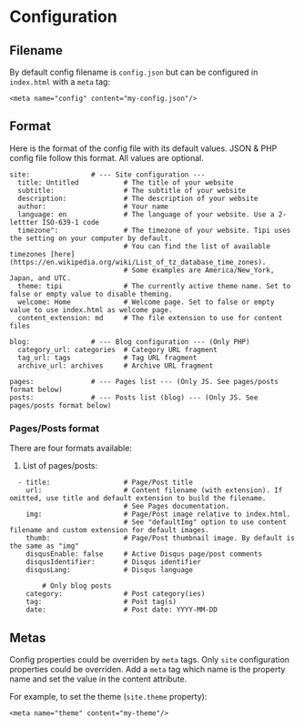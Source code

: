 <!--
* app: App configuration
	* debug: (false) Enable debug mode
	* content_path: ("content/") Path to the content folder (relative to base path)
	* themes_path: ("themes/") Path to the themes folder (relative to base path)
* blog: Blog configuration
	* blog_folder: ("blog") The name of the folder where your posts are stored
	* per_page: (10) The amount of the posts displayed on a single page. 0 disables pagination
	* excerpt_words: (30) The length of excerpts in words
	* date_format: ("YYYY-MM-DD") Date format (https://momentjs.com/docs/#/displaying/)
	* time_format: ("HH:mm:ss") Time format
	* permalink: (":year/:month/:day/:title") The permalink format of articles
* url: URL configuration
	* url: The URL of your website	
	* root: The root directory of your website (If your website is in a subdirectory, such as http://example.org/blog, set url to http://example.org/blog and set root to /blog/)
	* permalink_defaults: Default values of each segment in permalink	
* directory
	* source_dir: ("source") Source folder. Where your content is stored
	* public_dir: ("public") Public folder. Where the static site will be generated
	* code_dir: ("downloads/code") Include code directory (subdirectory of source_dir)
	* i18n_dir: (":lang") i18n directory
	* skip_render:  Paths not to be rendered. You can use glob expressions for path matching	
* writing
	* new_post_name: (":title.md") The filename format for new posts
	* default_layout: ("post") Default layout
	* titlecase: (false) Transform titles into title case?
	* external_link: (true) Open external links in new tab?
	* filename_case: (0) Transform filenames to 1 lower case; 2 upper case
	* render_drafts: (false) Display drafts?
	* post_asset_folder: (false) Enable the Asset Folder?
	* relative_link: (false) Make links relative to the root folder?
	* future: (true) Display future posts?
	* highlight:  Code block settings	
* Category & Tag:
	* default_category: (uncategorized) Default category
	* category_map: Category slugs	
	* tag_map: Tag slugs	
* Pagination
	* pagination_dir: ("page") Pagination directory
* Extensions
	* deploy: Deployment setting
* Include/Exclude Files or Folders
	* include: Hexo defaultly ignore hidden files and folders, but set this field will make Hexo process them
	* exclude: Hexo process will ignore files list under this field
slugify_mode (encode): Specifies how terms (titles, tags, categories, etc.) will be “slugified”, i.e. turned into URL parts and filenames. The acceptable values detailed below, and can be combined by separating them with a comma (like, say, transliterate,lowercase):
* encode (only URL): The term will be kept as-is, but non-ASCII characters (like accented characters and non-latin letters) will be percent-encoded. Modern browsers will usually show the decoded version however so it will look natural in the address bar. (file: Vídeos.md)
* transliterate: The term will be converted to ASCII, which means any accented or non-latin character will be tentatively replaced with an unaccented latin character. (file: Videos.md)
* lowercase: Convert the term to lower-case. (file: vídeos.md)
* dot_to_dash: Convert dots (and punctuation symbols) to dashes. 
* space_to_dash: Convert spaces to dashes
* dot_to_underscore: Convert dots (and punctuation symbols) to underscore.
* space_to_underscore: Convert spaces to underscore
* allowed (for filename): (If no dot_to_dash or dot_to_underscore is used) Remove reserved characters: /\?%*:|"<>
slugify_mode for files: 1. encode|transliterate 2. titlecase|lowercase 3. dot|(dash|underscore) 4. space|(dash|underscore) => default: encode,lowercase,dot,space_to_dash => lowercase,space_to_dash,allowed. Ejemplo: Vídeos: Terror => vídeos-terror.md
slugify_mode for url: space_to_dash,encode. Ejemplo: Vídeos: Terror => V%C3%ADdeos%3A-Terror
slugify: https://codenhagen.wordpress.com/2015/08/26/javascript-slugify-function/	https://gist.github.com/bentruyman/1211400	https://github.com/pid/speakingurl/blob/master/lib/speakingurl.js
	
```
    "logo": "",           // Image logo
    "appDir": ".",        // Root Tipi directory with assets, themes, etc. Relative to index.html
    "contentDir": "content/",   // Content files directory relative to index.html
	"defaultImg": false,		// By default, pages/posts images are empty.
								// Set to true to use image with same content filename and .jpg extension.
								// Set to string to use image with same content filename and custom extension (without dot), e.g. "png"
	"thumb": "img/thumb.jpg",	// Thumb image for pages/posts without image. Relative to index.html
	"breadcrumbHome": "#/"		// Override URL for breadcrumb home link. Set to false to hide home link.
  },
  "metadata": {   // Content files metadata configuration
    "begin": "---",       // Metadata block prefix
    "end": "---"          // Metadata block suffix. For example, change to "..." to be compatible with YAML syntax 
  },
  "footer": {     // Footer configuration
    "copyright": "",      // Copyright notice
    "poweredBy": "Powered by <a href='http://github.com/dewanee-es/tipi'>Tipi</a>"  // Powered by notice
  },
  "social": [     // Social links. See format below
  ],
  "pages": {      // Pages list. See pages/posts format below.
  },
  "theme": {      // Theme configuration. Some themes use their own properties.
    "template": "index.html", // Theme template filename
    "style": "",              // Theme style. For themes with different styles. For example, in bootstrap theme is the bootswatch style name.
    "iconClass": "fa fa-"    // CSS class prefix for icons. Default value works with Font Awesome icons.
  },
  "addons": {     // Addons configuration. Set addon to true to activate
    "fontAwesome": false,     // Font Awesome icons
	"highlight": false,       // Highlight.JS. Set to stylesheet name, for example "default". Set to true for custom stylesheet.
    "pace": false,            // Pace loader
  }
}
```

      
2. Map of pages/posts. Title is used as key in the map:

      {
        "Title1": {
          "url": "",
          ...
        },
        "Title2": { ... }
        ...
      }
      
3. Alias for pages/posts. Only title and url are specified. Rest properties get default values:

      {
        "Title1": "file1.md",
        "Title2": "file2.md",
        ...
      }
      
4. List of pages/posts. Content filename is build automatically.

      [
        "Title1",
        "Title2",
        ...
      ]
      
### Social links format

Use "icon" or "img" to specify social link image:

    [{
      "icon": "",	// Icon filename without extension. For example: "Github-color" for "img/social/Github-color.svg" image.
	  "img": "",  	// Custom icon image. For example: "http://myserver.com/myicon.png"
      "url: ""    	// Link target. For example: "http://www.github.com"
    }, {
      ...
    }] 
-->

# Configuration

## Filename

By default config filename is `config.json` but can be configured in `index.html` with a `meta` tag:

    <meta name="config" content="my-config.json"/>
    
## Format

Here is the format of the config file with its default values. JSON & PHP config file follow this format. All values are optional.

```
site:				# --- Site configuration ---
  title: Untitled			# The title of your website
  subtitle: 				# The subtitle of your website
  description: 				# The description of your website
  author:					# Your name
  language: en				# The language of your website. Use a 2-lettter ISO-639-1 code
  timezone": 				# The timezone of your website. Tipi uses the setting on your computer by default.
  							# You can find the list of available timezones [here](https://en.wikipedia.org/wiki/List_of_tz_database_time_zones).
  							# Some examples are America/New_York, Japan, and UTC.
  theme: tipi				# The currently active theme name. Set to false or empty value to disable theming.
  welcome: Home   			# Welcome page. Set to false or empty value to use index.html as welcome page.
  content_extension: md		# The file extension to use for content files
  
blog:				# --- Blog configuration --- (Only PHP)
  category_url: categories	# Category URL fragment
  tag_url: tags				# Tag URL fragment
  archive_url: archives		# Archive URL fragment
	
pages:				# --- Pages list --- (Only JS. See pages/posts format below)
posts:      		# --- Posts list (blog) --- (Only JS. See pages/posts format below)
```

### Pages/Posts format

There are four formats available:

1. List of pages/posts:

```
  - title:					# Page/Post title
    url:					# Content filename (with extension). If omitted, use title and default extension to build the filename.
							# See Pages documentation.
    img: 					# Page/Post image relative to index.html.
							# See "defaultImg" option to use content filename and custom extension for default images.
    thumb:					# Page/Post thumbnail image. By default is the same as "img"
    disqusEnable: false		# Active Disqus page/post comments
    disqusIdentifier:		# Disqus identifier
    disqusLang:				# Disqus language
	
		# Only blog posts
	category:				# Post category(ies)
    tag: 					# Post tag(s)
    date:					# Post date: YYYY-MM-DD
```

## Metas

Config properties could be overriden by `meta` tags. Only `site` configuration properties could be overriden. Add a `meta` tag which name is the property name and set the value in the content attribute.

For example, to set the theme (`site.theme` property):

    <meta name="theme" content="my-theme"/>